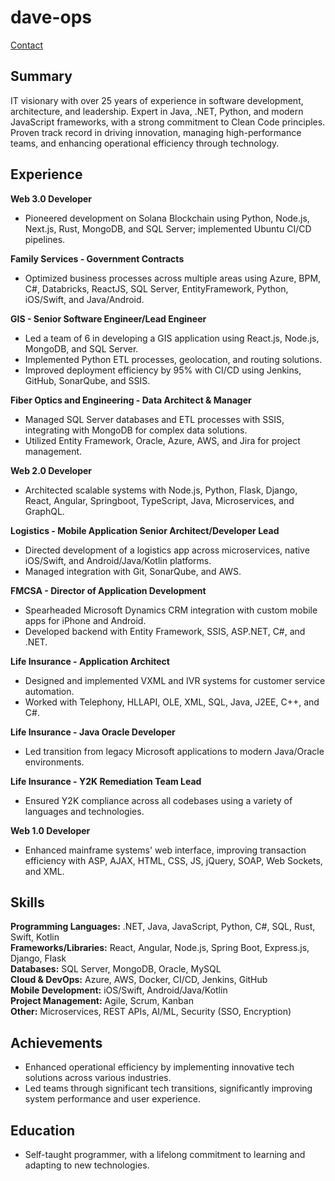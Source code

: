 # dave-ops
[Contact](mailto:dave-ops@codeforge.cc)

## Summary
IT visionary with over 25 years of experience in software development, architecture, and leadership. Expert in Java, .NET, Python, and modern JavaScript frameworks, with a strong commitment to Clean Code principles. Proven track record in driving innovation, managing high-performance teams, and enhancing operational efficiency through technology.

## Experience

**Web 3.0 Developer**  
- Pioneered development on Solana Blockchain using Python, Node.js, Next.js, Rust, MongoDB, and SQL Server; implemented Ubuntu CI/CD pipelines.

**Family Services - Government Contracts**  
- Optimized business processes across multiple areas using Azure, BPM, C#, Databricks, ReactJS, SQL Server, EntityFramework, Python, iOS/Swift, and Java/Android.

**GIS - Senior Software Engineer/Lead Engineer**  
- Led a team of 6 in developing a GIS application using React.js, Node.js, MongoDB, and SQL Server. 
- Implemented Python ETL processes, geolocation, and routing solutions.
- Improved deployment efficiency by 95% with CI/CD using Jenkins, GitHub, SonarQube, and SSIS.

**Fiber Optics and Engineering - Data Architect & Manager**  
- Managed SQL Server databases and ETL processes with SSIS, integrating with MongoDB for complex data solutions.
- Utilized Entity Framework, Oracle, Azure, AWS, and Jira for project management.

**Web 2.0 Developer**  
- Architected scalable systems with Node.js, Python, Flask, Django, React, Angular, Springboot, TypeScript, Java, Microservices, and GraphQL.

**Logistics - Mobile Application Senior Architect/Developer Lead**  
- Directed development of a logistics app across microservices, native iOS/Swift, and Android/Java/Kotlin platforms. 
- Managed integration with Git, SonarQube, and AWS.

**FMCSA - Director of Application Development**  
- Spearheaded Microsoft Dynamics CRM integration with custom mobile apps for iPhone and Android.
- Developed backend with Entity Framework, SSIS, ASP.NET, C#, and .NET.

**Life Insurance - Application Architect**  
- Designed and implemented VXML and IVR systems for customer service automation.
- Worked with Telephony, HLLAPI, OLE, XML, SQL, Java, J2EE, C++, and C#.

**Life Insurance - Java Oracle Developer**  
- Led transition from legacy Microsoft applications to modern Java/Oracle environments.

**Life Insurance - Y2K Remediation Team Lead**  
- Ensured Y2K compliance across all codebases using a variety of languages and technologies.

**Web 1.0 Developer**  
- Enhanced mainframe systems' web interface, improving transaction efficiency with ASP, AJAX, HTML, CSS, JS, jQuery, SOAP, Web Sockets, and XML.

## Skills

**Programming Languages:** .NET, Java, JavaScript, Python, C#, SQL, Rust, Swift, Kotlin  
**Frameworks/Libraries:** React, Angular, Node.js, Spring Boot, Express.js, Django, Flask  
**Databases:** SQL Server, MongoDB, Oracle, MySQL  
**Cloud & DevOps:** Azure, AWS, Docker, CI/CD, Jenkins, GitHub  
**Mobile Development:** iOS/Swift, Android/Java/Kotlin  
**Project Management:** Agile, Scrum, Kanban  
**Other:** Microservices, REST APIs, AI/ML, Security (SSO, Encryption)

## Achievements
- Enhanced operational efficiency by implementing innovative tech solutions across various industries.
- Led teams through significant tech transitions, significantly improving system performance and user experience.

## Education
- Self-taught programmer, with a lifelong commitment to learning and adapting to new technologies.